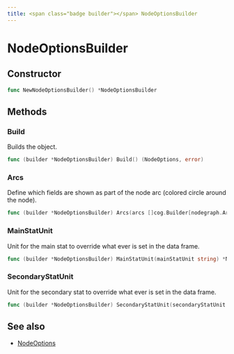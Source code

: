 ```yaml
---
title: <span class="badge builder"></span> NodeOptionsBuilder
---
```

# <span class="badge builder"></span> NodeOptionsBuilder

## Constructor

```go
func NewNodeOptionsBuilder() *NodeOptionsBuilder
```
## Methods

### <span class="badge object-method"></span> Build

Builds the object.

```go
func (builder *NodeOptionsBuilder) Build() (NodeOptions, error)
```

### <span class="badge object-method"></span> Arcs

Define which fields are shown as part of the node arc (colored circle around the node).

```go
func (builder *NodeOptionsBuilder) Arcs(arcs []cog.Builder[nodegraph.ArcOption]) *NodeOptionsBuilder
```

### <span class="badge object-method"></span> MainStatUnit

Unit for the main stat to override what ever is set in the data frame.

```go
func (builder *NodeOptionsBuilder) MainStatUnit(mainStatUnit string) *NodeOptionsBuilder
```

### <span class="badge object-method"></span> SecondaryStatUnit

Unit for the secondary stat to override what ever is set in the data frame.

```go
func (builder *NodeOptionsBuilder) SecondaryStatUnit(secondaryStatUnit string) *NodeOptionsBuilder
```

## See also

 * <span class="badge object-type-struct"></span> [NodeOptions](./object-NodeOptions.md)
